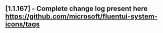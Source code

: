 ## [1.1.167] - Complete change log present here https://github.com/microsoft/fluentui-system-icons/tags